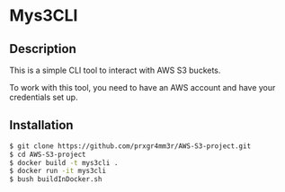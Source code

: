 # Mys3CLI
## Description
This is a simple CLI tool to interact with AWS S3 buckets. 

To work with this tool, you need to have an AWS account and have your credentials set up.

## Installation
```bash
$ git clone https://github.com/prxgr4mm3r/AWS-S3-project.git
$ cd AWS-S3-project
$ docker build -t mys3cli .
$ docker run -it mys3cli
$ bush buildInDocker.sh
```
